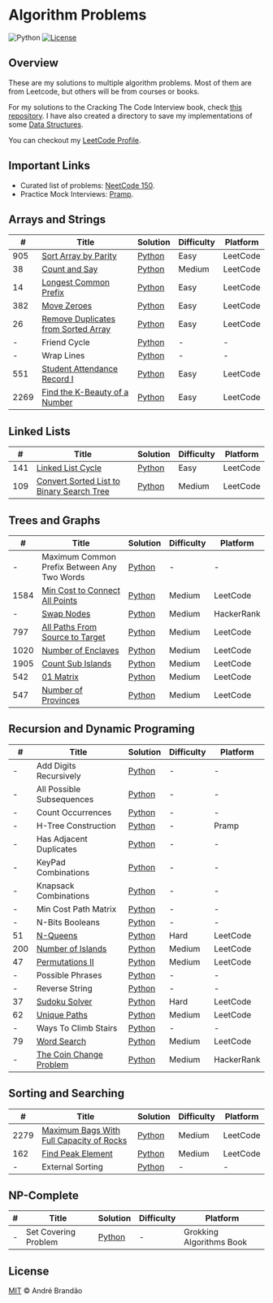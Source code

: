 # Algorithm Problems

![Python](https://img.shields.io/badge/python-v3.6+-blue.svg)
[![License](https://img.shields.io/badge/license-MIT-blue.svg)](LICENSE)

## Overview

These are my solutions to multiple algorithm problems. Most of them are from Leetcode, but others will be from courses or books.

For my solutions to the Cracking The Code Interview book, check [this repository](https://github.com/andrenbrandao/cracking-the-coding-interview). I have also created a directory to save my implementations of some [Data Structures](./data-structures/).

You can checkout my [LeetCode Profile](https://leetcode.com/andrenbrandao/).

## Important Links

-   Curated list of problems: [NeetCode 150](https://neetcode.io/practice).
-   Practice Mock Interviews: [Pramp](https://www.pramp.com/).

## Arrays and Strings

| #    | Title                                                                                                     | Solution                                                                       | Difficulty | Platform |
| ---- | --------------------------------------------------------------------------------------------------------- | ------------------------------------------------------------------------------ | ---------- | -------- |
| 905  | [Sort Array by Parity](https://leetcode.com/problems/sort-array-by-parity/)                               | [Python](./problems/arrays-and-strings/sort_array_by_parity.py)                | Easy       | LeetCode |
| 38   | [Count and Say](https://leetcode.com/problems/count-and-say/)                                             | [Python](./problems/arrays-and-strings/count_and_say.py)                       | Medium     | LeetCode |
| 14   | [Longest Common Prefix](https://leetcode.com/problems/longest-common-prefix/)                             | [Python](./problems/arrays-and-strings/longest_common_prefix.py)               | Easy       | LeetCode |
| 382  | [Move Zeroes](https://leetcode.com/problems/move-zeroes/)                                                 | [Python](./problems/arrays-and-strings/move_zeroes.py)                         | Easy       | LeetCode |
| 26   | [Remove Duplicates from Sorted Array](https://leetcode.com/problems/remove-duplicates-from-sorted-array/) | [Python](./problems/arrays-and-strings/remove_duplicates_from_sorted_array.py) | Easy       | LeetCode |
| -    | Friend Cycle                                                                                              | [Python](./problems/arrays-and-strings/friend_cycle.py)                        | -          | -        |
| -    | Wrap Lines                                                                                                | [Python](./problems/arrays-and-strings/wrap_lines.py)                          | -          | -        |
| 551  | [Student Attendance Record I](https://leetcode.com/problems/student-attendance-record-i/)                 | [Python](./problems/arrays-and-strings/student_attendance_record_i.py)         | Easy       | LeetCode |
| 2269 | [Find the K-Beauty of a Number](https://leetcode.com/problems/find-the-k-beauty-of-a-number/)             | [Python](./problems/arrays-and-strings/find_k_beauty_of_number.py)             | Easy       | LeetCode |

## Linked Lists

| #   | Title                                                                                                                 | Solution                                                        | Difficulty | Platform |
| --- | --------------------------------------------------------------------------------------------------------------------- | --------------------------------------------------------------- | ---------- | -------- |
| 141 | [Linked List Cycle](https://leetcode.com/problems/linked-list-cycle/)                                                 | [Python](./problems/linked-lists/linked_list_cycle.py)          | Easy       | LeetCode |
| 109 | [Convert Sorted List to Binary Search Tree](https://leetcode.com/problems/convert-sorted-list-to-binary-search-tree/) | [Python](./problems/linked-lists/convert_sorted_list_to_bst.py) | Medium     | LeetCode |

## Trees and Graphs

| #    | Title                                                                                             | Solution                                                                 | Difficulty | Platform   |
| ---- | ------------------------------------------------------------------------------------------------- | ------------------------------------------------------------------------ | ---------- | ---------- |
| -    | Maximum Common Prefix Between Any Two Words                                                       | [Python](./problems/trees-and-graphs/max_common_prefix.py)               | -          | -          |
| 1584 | [Min Cost to Connect All Points](https://leetcode.com/problems/min-cost-to-connect-all-points/)   | [Python](./problems/trees-and-graphs/min_cost_to_connect_all_points.py)  | Medium     | LeetCode   |
| -    | [Swap Nodes](https://www.hackerrank.com/challenges/swap-nodes-algo/problem)                       | [Python](./problems/trees-and-graphs/swap_nodes.py)                      | Medium     | HackerRank |
| 797  | [All Paths From Source to Target](https://leetcode.com/problems/all-paths-from-source-to-target/) | [Python](./problems/trees-and-graphs/all_paths_from_source_to_target.py) | Medium     | LeetCode   |
| 1020 | [Number of Enclaves](https://leetcode.com/problems/number-of-enclaves/)                           | [Python](./problems/trees-and-graphs/number_of_enclaves.py)              | Medium     | LeetCode   |
| 1905 | [Count Sub Islands](https://leetcode.com/problems/count-sub-islands/)                             | [Python](./problems/trees-and-graphs/count_sub_islands.py)               | Medium     | LeetCode   |
| 542  | [01 Matrix](https://leetcode.com/problems/01-matrix/)                                             | [Python](./problems/trees-and-graphs/01_matrix.py)                       | Medium     | LeetCode   |
| 547  | [Number of Provinces](https://leetcode.com/problems/number-of-provinces/)                         | [Python](./problems/trees-and-graphs/number_of_provinces.py)             | Medium     | LeetCode   |

## Recursion and Dynamic Programing

| #   | Title                                                                                | Solution                                                           | Difficulty | Platform   |
| --- | ------------------------------------------------------------------------------------ | ------------------------------------------------------------------ | ---------- | ---------- |
| -   | Add Digits Recursively                                                               | [Python](./problems/recursion-and-dp/add_digits.py)                | -          | -          |
| -   | All Possible Subsequences                                                            | [Python](./problems/recursion-and-dp/all_possible_subsequences.py) | -          | -          |
| -   | Count Occurrences                                                                    | [Python](./problems/recursion-and-dp/count_ocurrences.py)          | -          | -          |
| -   | H-Tree Construction                                                                  | [Python](./problems/recursion-and-dp/h_tree.py)                    | -          | Pramp      |
| -   | Has Adjacent Duplicates                                                              | [Python](./problems/recursion-and-dp/has_adjacent_duplicates.py)   | -          | -          |
| -   | KeyPad Combinations                                                                  | [Python](./problems/recursion-and-dp/keypad_combinations.py)       | -          | -          |
| -   | Knapsack Combinations                                                                | [Python](./problems/recursion-and-dp/knapsack_combinations.py)     | -          | -          |
| -   | Min Cost Path Matrix                                                                 | [Python](./problems/recursion-and-dp/min_cost_path_matrix.py)      | -          | -          |
| -   | N-Bits Booleans                                                                      | [Python](./problems/recursion-and-dp/n_bits_booleans.py)           | -          | -          |
| 51  | [N-Queens](https://leetcode.com/problems/n-queens/)                                  | [Python](./problems/recursion-and-dp/n_queens.py)                  | Hard       | LeetCode   |
| 200 | [Number of Islands](https://leetcode.com/problems/number-of-islands/)                | [Python](./problems/trees-and-graphs/number_of_islands.py)         | Medium     | LeetCode   |
| 47  | [Permutations II](https://leetcode.com/problems/permutations-ii/)                    | [Python](./problems/recursion-and-dp/permutations_ii.py)           | Medium     | LeetCode   |
| -   | Possible Phrases                                                                     | [Python](./problems/recursion-and-dp/possible_phrases.py)          | -          | -          |
| -   | Reverse String                                                                       | [Python](./problems/recursion-and-dp/reverse_string.py)            | -          | -          |
| 37  | [Sudoku Solver](https://leetcode.com/problems/sudoku-solver/)                        | [Python](./problems/recursion-and-dp/sudoku_solver.py)             | Hard       | LeetCode   |
| 62  | [Unique Paths](https://leetcode.com/problems/unique-paths/)                          | [Python](./problems/recursion-and-dp/unique_paths.py)              | Medium     | LeetCode   |
| -   | Ways To Climb Stairs                                                                 | [Python](./problems/recursion-and-dp/ways_to_climb_stairs.py)      | -          | -          |
| 79  | [Word Search](https://leetcode.com/problems/word-search/)                            | [Python](./problems/recursion-and-dp/word_search.py)               | Medium     | LeetCode   |
| -   | [The Coin Change Problem](https://www.hackerrank.com/challenges/coin-change/problem) | [Python](./problems/recursion-and-dp/coin_change_problem.py)       | Medium     | HackerRank |

## Sorting and Searching

| #    | Title                                                                                                              | Solution                                                                | Difficulty | Platform |
| ---- | ------------------------------------------------------------------------------------------------------------------ | ----------------------------------------------------------------------- | ---------- | -------- |
| 2279 | [Maximum Bags With Full Capacity of Rocks](https://leetcode.com/problems/maximum-bags-with-full-capacity-of-rocks) | [Python](./problems/sorting-and-searching/maximum_bags.py)              | Medium     | LeetCode |
| 162  | [Find Peak Element](https://leetcode.com/problems/find-peak-element/)                                              | [Python](./problems/sorting-and-searching/find_peak_element.py)         | Medium     | LeetCode |
| -    | External Sorting                                                                                                   | [Python](./problems/sorting-and-searching/external_sorting/solution.py) | -          | -        |

## NP-Complete

| #   | Title                | Solution                                         | Difficulty | Platform                 |
| --- | -------------------- | ------------------------------------------------ | ---------- | ------------------------ |
| -   | Set Covering Problem | [Python](./problems/np-complete/set_covering.py) | -          | Grokking Algorithms Book |

## License

[MIT](LICENSE) © André Brandão
